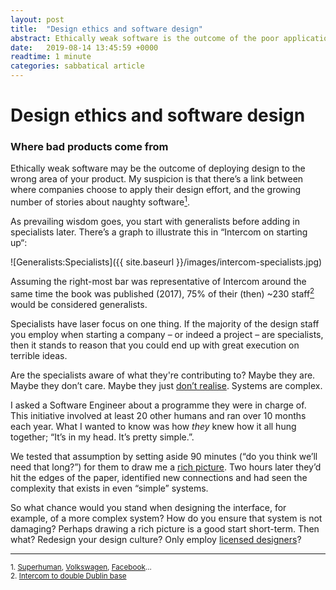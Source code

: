 ```yaml
---
layout: post
title:  "Design ethics and software design"
abstract: Ethically weak software is the outcome of the poor application of design.
date:   2019-08-14 13:45:59 +0000
readtime: 1 minute
categories: sabbatical article
--- 
```


# Design ethics and software design
### Where bad products come from 

Ethically weak software may be the outcome of deploying design to the wrong area of your product. My suspicion is that there’s a link between where companies choose to apply their design effort, and the growing number of stories about naughty software<a href="#1"><sup>1</sup></a>. 

As prevailing wisdom goes, you start with generalists before adding in specialists later. There’s a graph to illustrate this in “Intercom on starting up“: 

![Generalists:Specialists]({{ site.baseurl }}/images/intercom-specialists.jpg)

Assuming the right-most bar was representative of Intercom around the same time the book was published (2017), 75% of their (then) ~230 staff<a href="#2"><sup>2</sup></a> would be considered generalists.

Specialists have laser focus on one thing. If the majority of the design staff you employ when starting a company – or indeed a project – are specialists, then it stands to reason that you could end up with great execution on terrible ideas. 

Are the specialists aware of what they're contributing to? Maybe they are. Maybe they don’t care. Maybe they just [don’t realise](https://en.wikipedia.org/wiki/Hanlon%27s_razor). Systems are complex.

I asked a Software Engineer about a programme they were in charge of. This initiative involved at least 20 other humans and ran over 10 months each year. What I wanted to know was how *they* knew how it all hung together; “It’s in my head. It’s pretty simple.”.

We tested that assumption by setting aside 90 minutes (“do you think we’ll need that long?”) for them to draw me a [rich picture](https://en.wikipedia.org/wiki/Rich_picture). Two hours later they’d hit the edges of the paper, identified new connections and had seen the complexity that exists in even “simple” systems.

So what chance would you stand when designing the interface, for example, of a more complex system? How do you ensure that system is not damaging? Perhaps drawing a rich picture is a good start short-term. Then what? Redesign your design culture? Only employ [licensed designers](https://www.fastcompany.com/90161166/this-design-generation-has-failed)?

<hr/>

<a name="1"></a>
<sup>1. [Superhuman](https://www.theverge.com/2019/7/3/20681655/superhuman-email-app-spying-controversy-policy-change-read-receipts), [Volkswagen](https://en.wikipedia.org/wiki/Volkswagen_emissions_scandal), [Facebook](https://www.theguardian.com/technology/2019/mar/17/the-cambridge-analytica-scandal-changed-the-world-but-it-didnt-change-facebook)…
</sup>
<br/>
<a name="2"></a>
<sup>2. [Intercom to double Dublin base](https://www.irishtimes.com/business/technology/intercom-to-double-dublin-base-as-it-adds-350-jobs-worldwide-1.3408569)
</sup>
